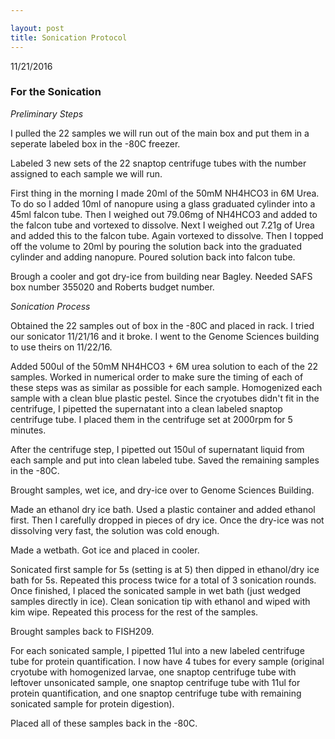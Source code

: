 ```yaml
---

layout: post
title: Sonication Protocol
---
```



11/21/2016

### For the Sonication

_Preliminary Steps_

I pulled the 22 samples we will run out of the main box and put them in a seperate labeled box in the -80C freezer.

Labeled 3 new sets of the 22 snaptop centrifuge tubes with the number assigned to each sample we will run.

First thing in the morning I made 20ml of the 50mM NH4HCO3 in 6M Urea. To do so I added 10ml of nanopure using a glass graduated cylinder into a 45ml falcon tube. Then I weighed out 79.06mg of NH4HCO3 and added to the falcon tube and vortexed to dissolve. Next I weighed out 7.21g of Urea and added this to the falcon tube. Again vortexed to dissolve. Then I topped off the volume to 20ml by pouring the solution back into the graduated cylinder and adding nanopure. Poured solution back into falcon tube.

Brough a cooler and got dry-ice from building near Bagley. Needed SAFS box number 355020 and Roberts budget number.

_Sonication Process_

Obtained the 22 samples out of box in the -80C and placed in rack. I tried our sonicator 11/21/16 and it broke. I went to the Genome Sciences building to use theirs on 11/22/16.

Added 500ul of the 50mM NH4HCO3 + 6M urea solution to each of the 22 samples. Worked in numerical order to make sure the timing of each of these steps was as similar as possible for each sample. Homogenized each sample with a clean blue plastic pestel. Since the cryotubes didn't fit in the centrifuge, I pipetted the supernatant into a clean labeled snaptop centrifuge tube. I placed them in the centrifuge set at 2000rpm for 5 minutes. 

After the centrifuge step, I pipetted out 150ul of supernatant liquid from each sample and put into clean labeled tube. Saved the remaining samples in the -80C.

Brought samples, wet ice, and dry-ice over to Genome Sciences Building.

Made an ethanol dry ice bath. Used a plastic container and added ethanol first. Then I carefully dropped in pieces of dry ice. Once the dry-ice was not dissolving very fast, the solution was cold enough.

Made a wetbath. Got ice and placed in cooler. 

Sonicated first sample for 5s (setting is at 5) then dipped in ethanol/dry ice bath for 5s. Repeated this process twice for a total of 3 sonication rounds. Once finished, I placed the sonicated sample in wet bath (just wedged samples directly in ice). Clean sonication tip with ethanol and wiped with kim wipe. Repeated this process for the rest of the samples.

Brought samples back to FISH209.

For each sonicated sample, I pipetted 11ul into a new labeled centrifuge tube for protein quantification. I now have 4 tubes for every sample (original cryotube with homogenized larvae, one snaptop centrifuge tube with leftover unsonicated sample, one  snaptop centrifuge tube with 11ul for protein quantification, and one snaptop centrifuge tube with remaining sonicated sample for protein digestion).

Placed all of these samples back in the -80C.
